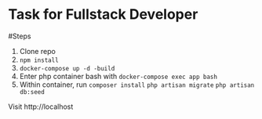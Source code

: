 # Task for Fullstack Developer

#Steps

1. Clone repo
2. `npm install`
3. `docker-compose up -d -build`
4. Enter php container bash with `docker-compose exec app bash`
5. Within container, run 
`composer install`
`php artisan migrate`
`php artisan db:seed`

Visit http://localhost
